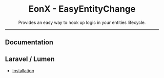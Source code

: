 <div align="center">
    <h1>EonX - EasyEntityChange</h1>
    <p>Provides an easy way to hook up logic in your entities lifecycle.</p>
</div>

---

## Documentation

## Laravel / Lumen

- [Installation](docs/laravel_install.md)

